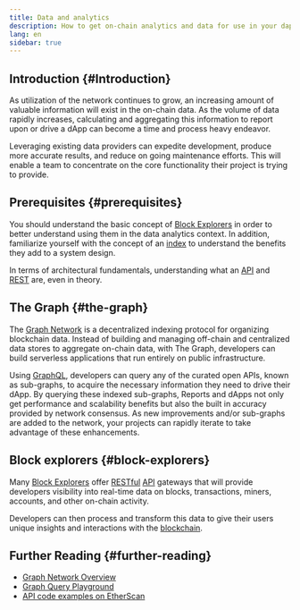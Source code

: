 ```yaml
---
title: Data and analytics
description: How to get on-chain analytics and data for use in your dapps
lang: en
sidebar: true
---
```


## Introduction {#Introduction}

As utilization of the network continues to grow, an increasing amount of valuable information will exist in the on-chain data. As the volume of data rapidly increases, calculating and aggregating this information to report upon or drive a dApp can become a time and process heavy endeavor.

Leveraging existing data providers can expedite development, produce more accurate results, and reduce on going maintenance efforts. This will enable a team to concentrate on the core functionality their project is trying to provide.

## Prerequisites {#prerequisites}

You should understand the basic concept of [Block Explorers](/developers/docs/data-and-analytics/block-explorers/) in order to better understand using them in the data analytics context. In addition, familiarize yourself with the concept of an [index](/glossary/#index) to understand the benefits they add to a system design.

In terms of architectural fundamentals, understanding what an [API](https://www.wikipedia.org/wiki/API) and [REST](https://www.wikipedia.org/wiki/Representational_state_transfer) are, even in theory.

## The Graph {#the-graph}

The [Graph Network](https://thegraph.com/) is a decentralized indexing protocol for organizing blockchain data. Instead of building and managing off-chain and centralized data stores to aggregate on-chain data, with The Graph, developers can build serverless applications that run entirely on public infrastructure.

Using [GraphQL](https://graphql.org/), developers can query any of the curated open APIs, known as sub-graphs, to acquire the necessary information they need to drive their dApp. By querying these indexed sub-graphs, Reports and dApps not only get performance and scalability benefits but also the built in accuracy provided by network consensus. As new improvements and/or sub-graphs are added to the network, your projects can rapidly iterate to take advantage of these enhancements.

## Block explorers {#block-explorers}

Many [Block Explorers](/developers/docs/data-and-analytics/block-explorers/) offer [RESTful](https://www.wikipedia.org/wiki/Representational_state_transfer) [API](https://www.wikipedia.org/wiki/API) gateways that will provide developers visibility into real-time data on blocks, transactions, miners, accounts, and other on-chain activity.

Developers can then process and transform this data to give their users unique insights and interactions with the [blockchain](/glossary/#blockchain).

## Further Reading {#further-reading}

- [Graph Network Overview](https://thegraph.com/docs/network#overview)
- [Graph Query Playground](https://thegraph.com/explorer/subgraph/graphprotocol/graph-network-mainnet?version=current)
- [API code examples on EtherScan](https://etherscan.io/apis#contracts)
